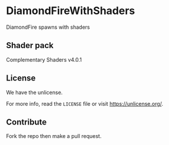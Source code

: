 # DiamondFireWithShaders
DiamondFire spawns with shaders

## Shader pack
Complementary Shaders v4.0.1

## License
We have the unlicense.

For more info, read the `LICENSE` file or visit https://unlicense.org/.

## Contribute
Fork the repo then make a pull request.